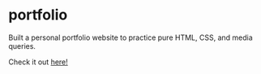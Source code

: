 # portfolio
Built a personal portfolio website to practice pure HTML, CSS, and media queries. 

Check it out [here!](https://hammerthyme.github.io/portfolio/)
